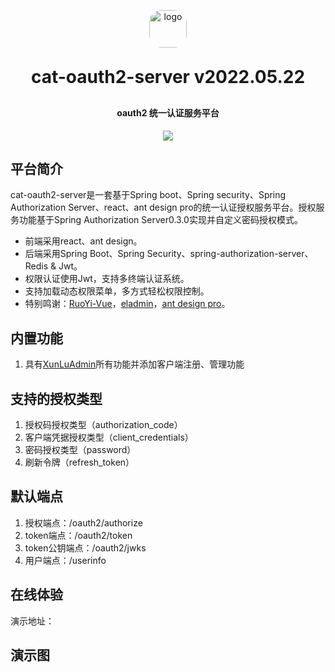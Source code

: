 <p align="center">
	<img alt="logo" style="border-radius: 20px; width: 60px" src="https://img-we-master.oss-cn-chengdu.aliyuncs.com/logo/%E9%92%A6%E5%B7%AElogo.jpeg">
</p>
<h1 align="center" style="margin: 30px 0 30px; font-weight: bold;">cat-oauth2-server v2022.05.22</h1>
<h4 align="center">oauth2 统一认证服务平台</h4>
<p align="center">
	<a href="https://github.com/KillerTwo/cat-oauth2-server/LICENSE"><img src="https://img.shields.io/github/license/mashape/apistatus.svg"></a>
</p>


## 平台简介

cat-oauth2-server是一套基于Spring boot、Spring security、Spring Authorization Server、react、ant design pro的统一认证授权服务平台。授权服务功能基于Spring Authorization Server0.3.0实现并自定义密码授权模式。

* 前端采用react、ant design。
* 后端采用Spring Boot、Spring Security、spring-authorization-server、Redis & Jwt。
* 权限认证使用Jwt，支持多终端认证系统。
* 支持加载动态权限菜单，多方式轻松权限控制。
* 特别鸣谢：[RuoYi-Vue](https://gitee.com/y_project/RuoYi-Vue)，[eladmin](https://gitee.com/elunez/eladmin.git)，[ant design pro](https://pro.ant.design/zh-CN)。

## 内置功能

1.  具有[XunLuAdmin](https://github.com/KillerTwo/XunLuAdmin.git )所有功能并添加客户端注册、管理功能

## 支持的授权类型

1.  授权码授权类型（authorization_code）
2.  客户端凭据授权类型（client_credentials）
3.  密码授权类型（password）
4.  刷新令牌（refresh_token）

## 默认端点

1.  授权端点：/oauth2/authorize
2.  token端点：/oauth2/token
3.  token公钥端点：/oauth2/jwks
4.  用户端点：/userinfo

## 在线体验



演示地址：

## 演示图

<table>
</table>